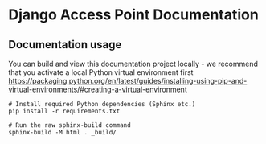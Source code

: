 # Django Access Point Documentation


## Documentation usage
You can build and view this documentation project locally - we recommend that you activate a local Python virtual environment first <https://packaging.python.org/en/latest/guides/installing-using-pip-and-virtual-environments/#creating-a-virtual-environment>

    # Install required Python dependencies (Sphinx etc.)
    pip install -r requirements.txt

    # Run the raw sphinx-build command
    sphinx-build -M html . _build/
